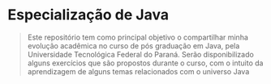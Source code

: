 # Especialização de Java

> Este repositório tem como principal objetivo o compartilhar minha evolução acadêmica no curso de pós graduação em Java, pela Universidade Tecnológica Federal do Paraná.
> Serão disponibilizado alguns exercícios que são propostos durante o curso, com o intuito da aprendizagem de alguns temas relacionados com o universo Java


